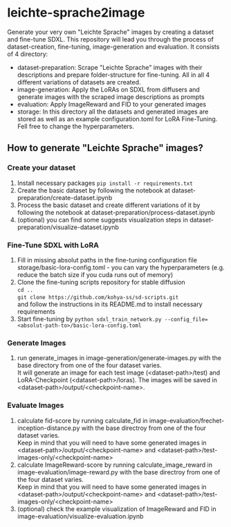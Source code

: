 # leichte-sprache2image
Generate your very own "Leichte Sprache" images by creating a dataset and fine-tune SDXL.
This repository will lead you through the process of dataset-creation, fine-tuning, image-generation and evaluation.
It consists of 4 directory:
* dataset-preparation: Scrape "Leichte Sprache" images with their descriptions and prepare folder-structure for fine-tuning. All in all 4 different variations of datasets are created.
* image-generation: Apply the LoRAs on SDXL from diffusers and generate images with the scraped image descriptions as prompts
* evaluation: Apply ImageReward and FID to your generated images
* storage: In this directory all the datasets and generated images are stored as well as an example configuration.toml for LoRA Fine-Tuning. Fell free to change the hyperparameters. 
## How to generate "Leichte Sprache" images?
### Create your dataset
1. Install necessary packages
```pip install -r requirements.txt```
2. Create the basic dataset by following the notebook at dataset-preparation/create-dataset.ipynb
3. Process the basic dataset and create different variations of it by following the notebook at dataset-preparation/process-dataset.ipynb
4. (optional) you can find some suggests visualization steps in dataset-preparation/visualize-dataset.ipynb
### Fine-Tune SDXL with LoRA
1. Fill in missing absolut paths in the fine-tuning configuration file storage/basic-lora-config.toml - you can vary the hyperparameters (e.g. reduce the batch size if you cuda runs out of memory)
2. Clone the fine-tuning scripts repository for stable diffusion <br>
```cd ..```  <br>
```git clone https://github.com/kohya-ss/sd-scripts.git``` <br>
and follow the instructions in its README.md to install necessary requirements
3. Start fine-tuning by ```python sdxl_train_network.py --config_file=<absolut-path-to>/basic-lora-config.toml```
### Generate Images
1. run generate_images in image-generation/generate-images.py with the base directory from one of the four dataset varies. <br>
It will generate an image for each test image (&lt;dataset-path&gt;/test) and LoRA-Checkpoint (&lt;dataset-path&gt;/loras). The images will be saved in &lt;dataset-path&gt;/output/&lt;checkpoint-name&gt;.

### Evaluate Images
1. calculate fid-score by running calculate_fid in image-evaluation/frechet-inception-distance.py with the base directroy from one of the four dataset varies. <br>
Keep in mind that you will need to have some generated images in &lt;dataset-path&gt;/output/&lt;checkpoint-name&gt; and &lt;dataset-path&gt;/test-images-only/&lt;checkpoint-name&gt;
2. calculate ImageReward-score by running calculate_image_reward in image-evaluation/image-reward.py with the base directroy from one of the four dataset varies. <br>
Keep in mind that you will need to have some generated images in &lt;dataset-path&gt;/output/&lt;checkpoint-name&gt; and &lt;dataset-path&gt;/test-images-only/&lt;checkpoint-name&gt;
3. (optional) check the example visualization of ImageReward and FID in image-evaluation/visualize-evaluation.ipynb

